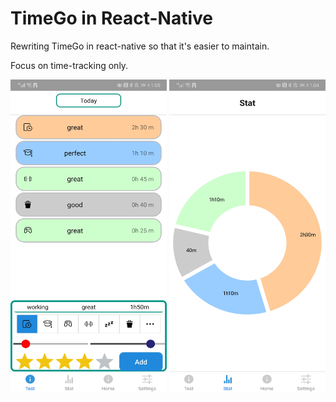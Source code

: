 # TimeGo in React-Native

Rewriting TimeGo in react-native so that it's easier to maintain. 

Focus on time-tracking only.

<img src="images/activity.jpeg" width="250" height="500" />
<img src="images/stat.jpeg" width="250" height="500" />